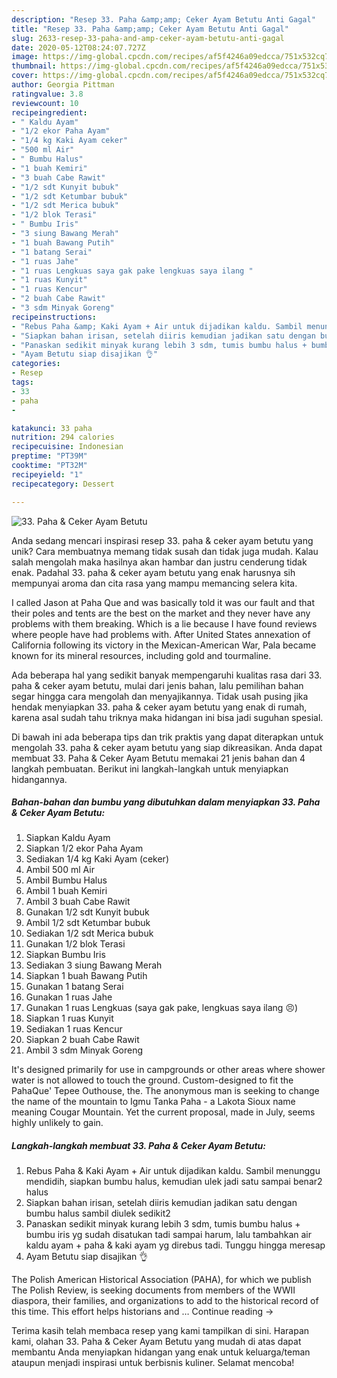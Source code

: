 ```yaml
---
description: "Resep 33. Paha &amp;amp; Ceker Ayam Betutu Anti Gagal"
title: "Resep 33. Paha &amp;amp; Ceker Ayam Betutu Anti Gagal"
slug: 2633-resep-33-paha-and-amp-ceker-ayam-betutu-anti-gagal
date: 2020-05-12T08:24:07.727Z
image: https://img-global.cpcdn.com/recipes/af5f4246a09edcca/751x532cq70/33-paha-ceker-ayam-betutu-foto-resep-utama.jpg
thumbnail: https://img-global.cpcdn.com/recipes/af5f4246a09edcca/751x532cq70/33-paha-ceker-ayam-betutu-foto-resep-utama.jpg
cover: https://img-global.cpcdn.com/recipes/af5f4246a09edcca/751x532cq70/33-paha-ceker-ayam-betutu-foto-resep-utama.jpg
author: Georgia Pittman
ratingvalue: 3.8
reviewcount: 10
recipeingredient:
- " Kaldu Ayam"
- "1/2 ekor Paha Ayam"
- "1/4 kg Kaki Ayam ceker"
- "500 ml Air"
- " Bumbu Halus"
- "1 buah Kemiri"
- "3 buah Cabe Rawit"
- "1/2 sdt Kunyit bubuk"
- "1/2 sdt Ketumbar bubuk"
- "1/2 sdt Merica bubuk"
- "1/2 blok Terasi"
- " Bumbu Iris"
- "3 siung Bawang Merah"
- "1 buah Bawang Putih"
- "1 batang Serai"
- "1 ruas Jahe"
- "1 ruas Lengkuas saya gak pake lengkuas saya ilang "
- "1 ruas Kunyit"
- "1 ruas Kencur"
- "2 buah Cabe Rawit"
- "3 sdm Minyak Goreng"
recipeinstructions:
- "Rebus Paha &amp; Kaki Ayam + Air untuk dijadikan kaldu. Sambil menunggu mendidih, siapkan bumbu halus, kemudian ulek jadi satu sampai benar2 halus"
- "Siapkan bahan irisan, setelah diiris kemudian jadikan satu dengan bumbu halus sambil diulek sedikit2"
- "Panaskan sedikit minyak kurang lebih 3 sdm, tumis bumbu halus + bumbu iris yg sudah disatukan tadi sampai harum, lalu tambahkan air kaldu ayam + paha &amp; kaki ayam yg direbus tadi. Tunggu hingga meresap"
- "Ayam Betutu siap disajikan 👌"
categories:
- Resep
tags:
- 33
- paha
- 

katakunci: 33 paha  
nutrition: 294 calories
recipecuisine: Indonesian
preptime: "PT39M"
cooktime: "PT32M"
recipeyield: "1"
recipecategory: Dessert

---
```



![33. Paha &amp; Ceker Ayam Betutu](https://img-global.cpcdn.com/recipes/af5f4246a09edcca/751x532cq70/33-paha-ceker-ayam-betutu-foto-resep-utama.jpg)

Anda sedang mencari inspirasi resep 33. paha &amp; ceker ayam betutu yang unik? Cara membuatnya memang tidak susah dan tidak juga mudah. Kalau salah mengolah maka hasilnya akan hambar dan justru cenderung tidak enak. Padahal 33. paha &amp; ceker ayam betutu yang enak harusnya sih mempunyai aroma dan cita rasa yang mampu memancing selera kita.

I called Jason at Paha Que and was basically told it was our fault and that their poles and tents are the best on the market and they never have any problems with them breaking. Which is a lie because I have found reviews where people have had problems with. After United States annexation of California following its victory in the Mexican-American War, Pala became known for its mineral resources, including gold and tourmaline.

Ada beberapa hal yang sedikit banyak mempengaruhi kualitas rasa dari 33. paha &amp; ceker ayam betutu, mulai dari jenis bahan, lalu pemilihan bahan segar hingga cara mengolah dan menyajikannya. Tidak usah pusing jika hendak menyiapkan 33. paha &amp; ceker ayam betutu yang enak di rumah, karena asal sudah tahu triknya maka hidangan ini bisa jadi suguhan spesial.


Di bawah ini ada beberapa tips dan trik praktis yang dapat diterapkan untuk mengolah 33. paha &amp; ceker ayam betutu yang siap dikreasikan. Anda dapat membuat 33. Paha &amp; Ceker Ayam Betutu memakai 21 jenis bahan dan 4 langkah pembuatan. Berikut ini langkah-langkah untuk menyiapkan hidangannya.

<!--inarticleads1-->

##### Bahan-bahan dan bumbu yang dibutuhkan dalam menyiapkan 33. Paha &amp; Ceker Ayam Betutu:

1. Siapkan  Kaldu Ayam
1. Siapkan 1/2 ekor Paha Ayam
1. Sediakan 1/4 kg Kaki Ayam (ceker)
1. Ambil 500 ml Air
1. Ambil  Bumbu Halus
1. Ambil 1 buah Kemiri
1. Ambil 3 buah Cabe Rawit
1. Gunakan 1/2 sdt Kunyit bubuk
1. Ambil 1/2 sdt Ketumbar bubuk
1. Sediakan 1/2 sdt Merica bubuk
1. Gunakan 1/2 blok Terasi
1. Siapkan  Bumbu Iris
1. Sediakan 3 siung Bawang Merah
1. Siapkan 1 buah Bawang Putih
1. Gunakan 1 batang Serai
1. Gunakan 1 ruas Jahe
1. Gunakan 1 ruas Lengkuas (saya gak pake, lengkuas saya ilang 😣)
1. Siapkan 1 ruas Kunyit
1. Sediakan 1 ruas Kencur
1. Siapkan 2 buah Cabe Rawit
1. Ambil 3 sdm Minyak Goreng


It&#39;s designed primarily for use in campgrounds or other areas where shower water is not allowed to touch the ground. Custom-designed to fit the PahaQue&#39; Tepee Outhouse, the. The anonymous man is seeking to change the name of the mountain to Igmu Tanka Paha - a Lakota Sioux name meaning Cougar Mountain. Yet the current proposal, made in July, seems highly unlikely to gain. 

<!--inarticleads2-->

##### Langkah-langkah membuat 33. Paha &amp; Ceker Ayam Betutu:

1. Rebus Paha &amp; Kaki Ayam + Air untuk dijadikan kaldu. Sambil menunggu mendidih, siapkan bumbu halus, kemudian ulek jadi satu sampai benar2 halus
1. Siapkan bahan irisan, setelah diiris kemudian jadikan satu dengan bumbu halus sambil diulek sedikit2
1. Panaskan sedikit minyak kurang lebih 3 sdm, tumis bumbu halus + bumbu iris yg sudah disatukan tadi sampai harum, lalu tambahkan air kaldu ayam + paha &amp; kaki ayam yg direbus tadi. Tunggu hingga meresap
1. Ayam Betutu siap disajikan 👌


The Polish American Historical Association (PAHA), for which we publish The Polish Review, is seeking documents from members of the WWII diaspora, their families, and organizations to add to the historical record of this time. This effort helps historians and … Continue reading → 

Terima kasih telah membaca resep yang kami tampilkan di sini. Harapan kami, olahan 33. Paha &amp; Ceker Ayam Betutu yang mudah di atas dapat membantu Anda menyiapkan hidangan yang enak untuk keluarga/teman ataupun menjadi inspirasi untuk berbisnis kuliner. Selamat mencoba!
